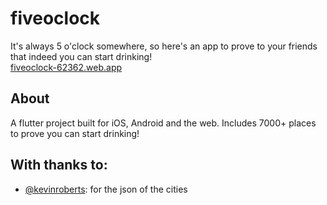 # fiveoclock
It's always 5 o'clock somewhere, so here's an app to prove to your friends that indeed you can start drinking!  
[fiveoclock-62362.web.app](https://fiveoclock-62362.web.app/#/)


## About
A flutter project built for iOS, Android and the web.
Includes 7000+ places to prove you can start drinking!

## With thanks to:

- [@kevinroberts](https://github.com/kevinroberts/city-timezones): for the json of the cities
